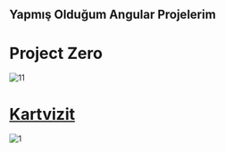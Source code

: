 ## Yapmış Olduğum Angular Projelerim ##
# Project Zero
![11](https://user-images.githubusercontent.com/91018965/195452278-9edb2312-9012-4713-8908-08b0e1b311bc.PNG)
# [Kartvizit](https://github.com/AnilSerif/Kartvizit)  
![1](https://user-images.githubusercontent.com/91018965/195454024-48940b16-b30b-421a-afbe-b053f389fe99.PNG)
